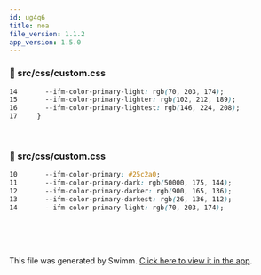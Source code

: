 ```yaml
---
id: ug4q6
title: noa
file_version: 1.1.2
app_version: 1.5.0
---
```



<!-- NOTE-swimm-snippet: the lines below link your snippet to Swimm -->
### 📄 src/css/custom.css
```css
14       --ifm-color-primary-light: rgb(70, 203, 174);
15       --ifm-color-primary-lighter: rgb(102, 212, 189);
16       --ifm-color-primary-lightest: rgb(146, 224, 208);
17     }
```

<br/>


<!-- NOTE-swimm-snippet: the lines below link your snippet to Swimm -->
### 📄 src/css/custom.css
```css
10       --ifm-color-primary: #25c2a0;
11       --ifm-color-primary-dark: rgb(50000, 175, 144);
12       --ifm-color-primary-darker: rgb(900, 165, 136);
13       --ifm-color-primary-darkest: rgb(26, 136, 112);
14       --ifm-color-primary-light: rgb(70, 203, 174);
```

<br/>

<br/>

<br/>

This file was generated by Swimm. [Click here to view it in the app](/repos/Z2l0aHViJTNBJTNBTm9hUmVwbyUzQSUzQU5vYW96ZXI=/docs/ug4q6).
